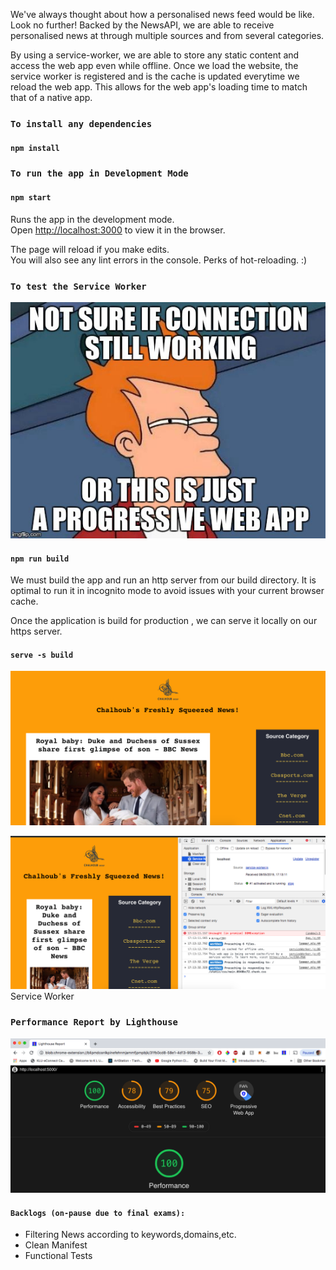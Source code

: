 
We've always thought about how a personalised news feed would be like. Look no further! Backed by the NewsAPI, we are able to receive personalised news at through multiple sources and from several categories.

By using a service-worker, we are able to store any static content and access the web app even while offline. Once we load the website, the service worker is registered and is the cache is updated everytime we reload the web app. This allows for the web app's loading time to match that of a native app.

### `To install any dependencies`
#### `npm install`

### `To run the app in Development Mode`
#### `npm start`

Runs the app in the development mode.<br>
Open [http://localhost:3000](http://localhost:3000) to view it in the browser.

The page will reload if you make edits.<br>
You will also see any lint errors in the console. 
Perks of hot-reloading. :)

### `To test the Service Worker`
![](servicemem.jpeg) 

#### `npm run build`

We must build the app and run an http server from our build directory. 
It is optimal to run it in incognito mode to avoid issues with your current browser cache.

Once the application is build for production , we can serve it locally on our https server.

#### `serve -s build`
![](screenhpge.png)

![](screenswkr.png)
Service Worker


### `Performance Report by Lighthouse`
![](performancetest.png)

#### `Backlogs (on-pause due to final exams):`
 - Filtering News according to keywords,domains,etc.
 - Clean Manifest
 - Functional Tests
 
 
